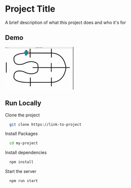 
# Project Title

A brief description of what this project does and who it's for


## Demo

<img src="media/Simulator.gif">


## Run Locally

Clone the project

```bash
  git clone https://link-to-project
```

Install Packages

```bash
  cd my-project
```

Install dependencies

```bash
  npm install
```

Start the server

```bash
  npm run start
```

